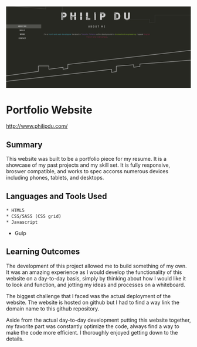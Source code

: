 ![Alt text](/portfolio.png)
# Portfolio Website

http://www.philipdu.com/

## Summary

This website was built to be a portfolio piece for my resume. It is a showcase of my past projects and my skill set. It is fully responsive, broswer compatible, and works to spec accorss numerous devices including phones, tablets, and desktops.

## Languages and Tools Used

	* HTML5
	* CSS/SASS (CSS grid)
	* Javascript
  * Gulp
	

## Learning Outcomes

The development of this project allowed me to build something of my own. It was an amazing experience as I would develop the functionality of this website on a day-to-day basis, simply by thinking about how I would like it to look and function, and jotting my ideas and processes on a whiteboard.

The biggest challenge that I faced was the actual deployment of the website. The website is hosted on github but I had to find a way link the domain name to this github repository. 

Aside from the actual day-to-day development putting this website together, my favorite part was constantly optimize the code, always find a way to make the code more efficient. I thoroughly enjoyed getting down to the details.
